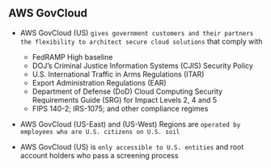 ## AWS GovCloud

- AWS GovCloud (US) `gives government customers and their partners the flexibility to architect secure cloud solutions` that comply with

  - FedRAMP High baseline
  - DOJ’s Criminal Justice Information Systems (CJIS) Security Policy
  - U.S. International Traffic in Arms Regulations (ITAR)
  - Export Administration Regulations (EAR)
  - Department of Defense (DoD) Cloud Computing Security Requirements Guide (SRG) for Impact Levels 2, 4 and 5
  - FIPS 140-2; IRS-1075; and other compliance regimes

- AWS GovCloud (US-East) and (US-West) Regions are `operated by employees who are U.S. citizens on U.S. soil`

- AWS GovCloud (US) is `only accessible to U.S. entities` and root account holders who pass a screening process
